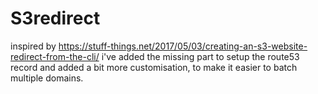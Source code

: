 # S3redirect

inspired by https://stuff-things.net/2017/05/03/creating-an-s3-website-redirect-from-the-cli/
i've added the missing part to setup the route53 record and added a bit more
customisation, to make it easier to batch multiple domains.
